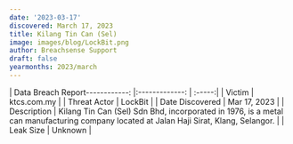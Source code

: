 ```yaml
---
date: '2023-03-17'
discovered: March 17, 2023
title: Kilang Tin Can (Sel)
image: images/blog/LockBit.png
author: Breachsense Support
draft: false
yearmonths: 2023/march
---
```


| Data Breach Report------------:     |:-------------:    | :-----:|
| Victim      | ktcs.com.my      | 
| Threat Actor      | LockBit      | 
| Date Discovered      | Mar 17, 2023      | 
| Description      | Kilang Tin Can (Sel) Sdn Bhd, incorporated in 1976, is a metal can manufacturing company located at Jalan Haji Sirat, Klang, Selangor.      | 
| Leak Size      | Unknown      | 

